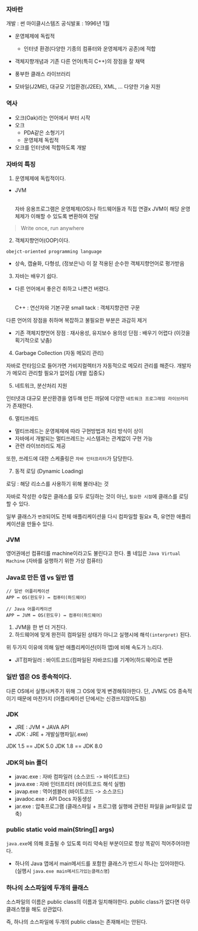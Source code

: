 ### 자바란

개발 : 썬 마이클시스템즈
공식발표 : 1996년 1월

- 운영체제에 독립적

  - 인터넷 환경(다양한 기종의 컴퓨터와 운영체제가 공존)에 적합

- 객체지향개념과 기존 다른 언어(특히 C++)의 장점을 잘 채택
- 풍부한 클래스 라이브러리
- 모바일(J2ME), 대규모 기업환경(J2EE), XML, ... 다양한 기술 지원

### 역사

- 오크(Oak)라는 언어에서 부터 시작
- 오크
  - PDA같은 소형기기
  - 운영체제 독립적
- 오크를 인터넷에 적합하도록 개발

### 자바의 특징

1. 운영체제에 독립적이다.

- JVM

  <br>자바 응용프로그램은 운영체제(OS)나 하드웨어들과 직접 연결x
  JVM이 해당 운영체제가 이해할 수 있도록 변환하여 전달

> Write once, run anywhere

2. 객체지향언어(OOP)이다.

`obejct-oriented programming language`

- 상속, 캡슐화, 다형성, (정보은닉) 이 잘 적용된 순수한 객체지향언어로 평가받음

3. 자바는 배우기 쉽다.

- 다른 언어에서 좋은건 취하고 나쁜건 버렸다.

  <br>C++ : 연산자와 기본구문
  small tack : 객체지향관련 구문

다른 언어의 장점을 취하며 복잡하고 불필요한 부분은 과감히 제거

- 기존 객체지향언어
  장점 : 재사용성, 유지보수 용의성
  단점 : 배우기 어렵다 (이것을 획기적으로 낮춤)

4. Garbage Collection (자동 메모리 관리)

자바로 런타임으로 들어가면 가비지컬렉터가 자동적으로 메모리 관리를 해준다.
개발자가 메모리 관리할 필요가 없어짐 (개발 집중도)

5. 네트워크, 분산처리 지원

인터넷과 대규모 분산환경을 염두해 만든 까닭에 다양한 `네트워크 프로그래밍 라이브러리`가 존재한다.

6. 멀티쓰레드

- 멀티쓰레드는 운영체제에 따라 구현방법과 처리 방식이 상이
- 자바에서 개발되는 멀티쓰레드는 시스템과는 관계없이 구현 가능
- 관련 라이브러리도 제공

또한, 쓰레드에 대한 스케줄링은 `자바 인터프리터`가 담당한다.

7. 동적 로딩 (Dynamic Loading)

로딩 : 해당 리소스를 사용하기 위해 불러내는 것

자바로 작성한 수많은 클래스를 모두 로딩하는 것이 아닌,
`필요한 시점`에 클래스를 로딩할 수 있다.

일부 클래스가 `변경`되어도 전체 애플리케이션을 다시 컴파일할 필요x
즉, 유연한 애플리케이션을 만들수 있다.

### JVM

영어권에선 컴퓨터를 machine이라고도 불린다고 한다.
풀 네임은 `Java Virtual Machine` (자바를 실행하기 위한 가상 컴퓨터)

### Java로 만든 앱 vs 일반 앱

```
// 일반 어플리케이션
APP ↔ OS(윈도우) ↔ 컴퓨터(하드웨어)

// Java 어플리케이션
APP ↔ JVM ↔ OS(윈도우) ↔ 컴퓨터(하드웨어)
```

1. JVM을 한 번 더 거친다.
2. 하드웨어에 맞게 완전히 컴파일된 상태가 아니고 실행시에 해석`(interpret)` 된다.

위 두가지 이유에 의해 일반 애플리케이션(이하 앱)에 비해 속도가 느리다.

- JIT컴파일러 : 바이트코드(컴파일된 자바코드)를 기계어(하드웨어)로 변환

### 일반 앱은 OS 종속적이다.

다른 OS에서 실행시켜주기 위해 그 OS에 맞게 변경해줘야한다.
단, JVM도 OS 종속적이기 때문에 마찬가지 (어플리케이션 단에서는 신경쓰지않아도됨)

### JDK

- JRE : JVM + JAVA API
- JDK : JRE + 개발실행파일(.exe)

JDK 1.5 == JDK 5.0
JDK 1.8 == JDK 8.0

### JDK의 bin 폴더

- javac.exe : 자바 컴파일러 (소스코드 -> 바이트코드)
- java.exe : 자바 인터프리터 (바이트코드 해석 실행)
- javap.exe : 역어셈블러 (바이트코드 -> 소스코드)
- javadoc.exe : API Docs 자동생성
- jar.exe : 압축프로그램 (클래스파일 + 프로그램 실행에 관련된 파일을 jar파일로 압축)

### public static void main(String[] args)

`java.exe`에 의해 호출될 수 있도록 미리 약속된 부분이므로 항상 똑같이 적어주어야한다.

- 하나의 Java 앱에서 main메서드를 포함한 클래스가 반드시 하나는 있어야한다. (실행시 `java.exe main메서드가있는클래스명`)

### 하나의 소스파일에 두개의 클래스

소스파일의 이름은 public class의 이름과 일치해야한다.
public class가 없다면 아무 클래스명을 해도 상관없다.

즉, 하나의 소스파일에 두개의 public class는 존재해서는 안된다.



